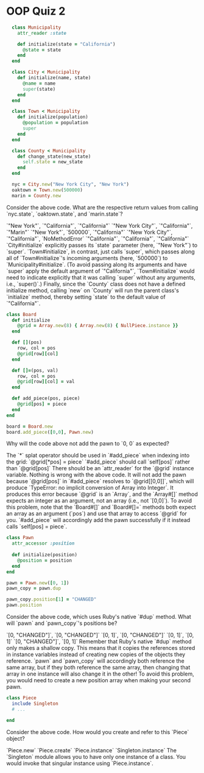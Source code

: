 # OOP Quiz 2

```ruby
  class Municipality
    attr_reader :state

    def initialize(state = "California")
      @state = state
    end
  end

  class City < Municipality
    def initialize(name, state)
      @name = name
      super(state)
    end
  end

  class Town < Municipality
    def initialize(population)
      @population = population
      super
    end
  end

  class County < Municipality
    def change_state(new_state)
      self.state = new_state
    end
  end

  nyc = City.new("New York City", "New York")
  oaktown = Town.new(500000)
  marin = County.new
```

<quiz>
  <question>
    <p>Consider the above code. What are the respective return values from calling `nyc.state`, `oaktown.state`, and `marin.state`?</p>
    <answer>`"New York"`, `"California"`, `"California"`</answer>
    <answer>`"New York City"`, `"California"`, `"Marin"`</answer>
    <answer correct>`"New York"`, `500000`, `"California"`</answer>
    <answer>`"New York City"`, `"California"`, `NoMethodError`</answer>
    <answer>`"California"`, `"California"`, `"California"`</answer>
    <explanation>`City#initialize` explicitly passes its `state` parameter (here, `"New York"`) to `super`. `Town#initialize`, in contrast, just calls `super`, which passes along all of `Town#initialize`'s incoming arguments (here, `500000`) to `Municipality#initialize`. (To avoid passing along its arguments and have `super` apply the default argument of `"California"`, `Town#initialize` would need to indicate explicitly that it was calling `super` without any arguments, i.e., `super()`.) Finally, since the `County` class does not have a defined initialize method, calling `new`  on `County` will run the parent class's `initialize` method, thereby setting `state` to the default value of `"California"`. 
    </explanation>
  </question>
</quiz>



```ruby
class Board
  def initialize
    @grid = Array.new(8) { Array.new(8) { NullPiece.instance }}
  end

  def [](pos)
    row, col = pos
    @grid[row][col]
  end

  def []=(pos, val)
    row, col = pos
    @grid[row][col] = val
  end

  def add_piece(pos, piece)
    @grid[pos] = piece
  end
end

board = Board.new
board.add_piece([0,0], Pawn.new)
```

<quiz>
  <question>
    <p>Why will the code above not add the pawn to `0, 0` as expected?</p>
    <answer>The `*` splat operator should be used in `#add_piece` when indexing into the grid: `@grid[*pos] = piece`</answer>
    <answer correct>`#add_piece` should call `self[pos]` rather than `@grid[pos]`</answer>
    <answer>There should be an `attr_reader` for the `@grid` instance variable.</answer>
    <answer>Nothing is wrong with the above code.</answer>
    <explanation>It will not add the pawn because `@grid[pos]` in `#add_piece` resolves to `@grid[[0,0]]`, which will produce `TypeError: no implicit conversion of Array into Integer`. It produces this error because `@grid` is an `Array`, and the `Array#[]` method expects an integer as an argument, not an array (i.e., not `[0,0]`). To avoid this problem, note that the `Board#[]` and `Board#[]=` methods both expect an array as an argument (`pos`) and use that array to access `@grid` for you. `#add_piece` will accordingly add the pawn successfully if it instead calls `self[pos] = piece`.</explanation>
  </question>
</quiz>



```ruby
class Pawn
  attr_accessor :position
  
  def initialize(position)
    @position = position
  end
end

pawn = Pawn.new([0, 1])
pawn_copy = pawn.dup

pawn_copy.position[1] = "CHANGED"
pawn.position
```

<quiz>
  <question>
    <p>Consider the above code, which uses Ruby's native `#dup` method. What will `pawn` and `pawn_copy`'s positions be? </p>
    <answer correct>`[0, "CHANGED"]`, `[0, "CHANGED"]`</answer>
    <answer>`[0, 1]`, `[0, "CHANGED"]`</answer>
    <answer>`[0, 1]`, `[0, 1]`</answer>
    <answer>`[0, "CHANGED"]`, `[0, 1]`</answer>
    <explanation>Remember that Ruby's native `#dup` method only makes a shallow copy. This means that it copies the references stored in instance variables instead of creating new copies of the objects they reference. `pawn` and `pawn_copy` will accordingly both reference the same array, but if they both reference the same array, then changing that array in one instance will also change it in the other! To avoid this problem, you would need to create a new position array when making your second pawn.</explanation>
  </question>
</quiz>



```ruby
class Piece
  include Singleton
  # ...

end
```

<quiz>
  <question>
    <p>Consider the above code. How would you create and refer to this `Piece` object?</p>
    <answer>`Piece.new`</answer>
    <answer>`Piece.create`</answer>
    <answer correct>`Piece.instance`</answer>
    <answer>`Singleton.instance`</answer>
    <explanation>The `Singleton` module allows you to have only one instance of a class. You would invoke that singular instance using `Piece.instance`. </explanation>
  </question>
</quiz>